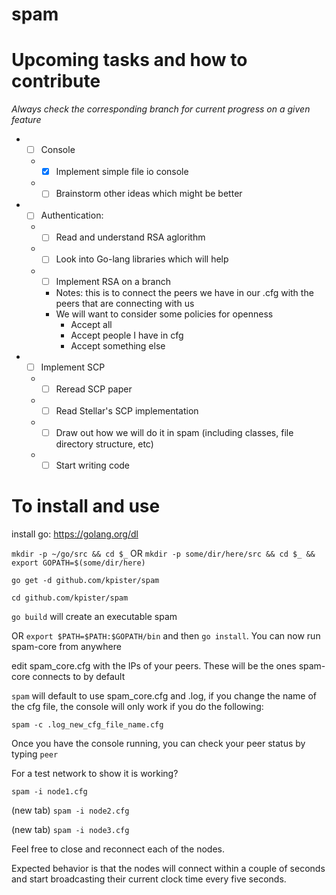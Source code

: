 # spam

# Upcoming tasks and how to contribute
_Always check the corresponding branch for current progress on a given feature_

* - [ ] Console
  * - [x] Implement simple file io console
  * - [ ] Brainstorm other ideas which might be better
  
* - [ ] Authentication:
  * - [ ] Read and understand RSA aglorithm
  * - [ ] Look into Go-lang libraries which will help
  * - [ ] Implement RSA on a branch
    * Notes: this is to connect the peers we have in our .cfg with the peers that are connecting with us
    * We will want to consider some policies for openness
      * Accept all
      * Accept people I have in cfg
      * Accept something else

* - [ ] Implement SCP
  * - [ ] Reread SCP paper
  * - [ ] Read Stellar's SCP implementation
  * - [ ] Draw out how we will do it in spam (including classes, file directory structure, etc)
  * - [ ] Start writing code

# To install and use

install go: https://golang.org/dl

`mkdir -p ~/go/src && cd $_` OR `mkdir -p some/dir/here/src && cd $_ && export GOPATH=$(some/dir/here)`

`go get -d github.com/kpister/spam`

`cd github.com/kpister/spam`

`go build` will create an executable spam 

OR `export $PATH=$PATH:$GOPATH/bin` and then `go install`. You can now run spam-core from anywhere

edit spam_core.cfg with the IPs of your peers. These will be the ones spam-core connects to by default

`spam` will default to use spam_core.cfg and .log, if you change the name of the cfg file, the console will only work if you do the following:

`spam -c .log_new_cfg_file_name.cfg`

Once you have the console running, you can check your peer status by typing `peer`

For a test network to show it is working?

`spam -i node1.cfg`

(new tab) `spam -i node2.cfg`

(new tab) `spam -i node3.cfg`

Feel free to close and reconnect each of the nodes.

Expected behavior is that the nodes will connect within a couple of seconds and start broadcasting their current clock time every five seconds.
